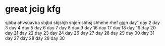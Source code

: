 # great jcig kfg
sjbba
ahvsuavba
sbjbd
sbjshjh
shjeh
shhsj
shhehe
rhef
gjgh
day1
day 2
day 3
day 4
day 5
day 6
day 7
day 8
day 9
day 16
day 17
day 18
day 19
day 20
day 21
day 22
day 23
day 24
day 26
day 27
day 28
day 29
day 30
day 31
day 27
day 28
day 29
day 30
